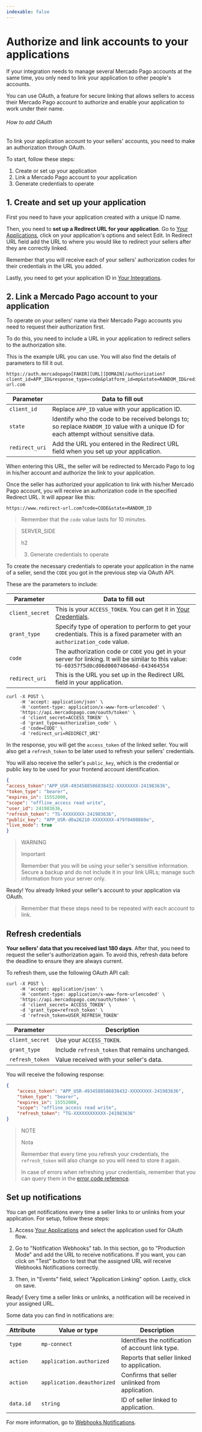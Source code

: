 ```yaml
---
indexable: false  
---
```


# Authorize and link accounts to your applications

If your integration needs to manage several Mercado Pago accounts at the same time, you only need to link your application to other people's accounts.

You can use OAuth, a feature for secure linking that allows sellers to access their Mercado Pago account to authorize and enable your application to work under their name. 

###### How to add OAuth 

To link your application account to your sellers' accounts, you need to make an authorization through OAuth.

To start, follow these steps:
1. Create or set up your application
2. Link a Mercado Pago account to your application
3. Generate credentials to operate

## 1. Create and set up your application

First you need to have your application created with a unique ID name.

Then, you need to **set up a Redirect URL for your application**. Go to [Your Applications](https://www.mercadopago[FAKER][URL][DOMAIN]/developers/panel), click on your application's options and select Edit. In Redirect URL field add the URL to where you would like to redirect your sellers after they are correctly linked.

Remember that you will receive each of your sellers' authorization codes for their credentials in the URL you added.

Lastly, you need to get your application ID in [Your Integrations](https://www.mercadopago[FAKER][URL][DOMAIN]/developers/panel).   

## 2. Link a Mercado Pago account to your application

To operate on your sellers' name via their Mercado Pago accounts you need to request their authorization first.

To do this, you need to include a URL in your application to redirect sellers to the authorization site. 

This is the example URL you can use. You will also find the details of parameters to fill it out.

```url
https://auth.mercadopago[FAKER][URL][DOMAIN]/authorization?client_id=APP_ID&response_type=code&platform_id=mp&state=RANDOM_ID&redirect_uri=https://www.redirect-url.com
```

| Parameter | Data to fill out |
| ----------------- | ----------------- |
| `client_id` | Replace `APP_ID` value with your application ID. |
| `state` | Identify who the code to be received belongs to; so replace `RANDOM_ID` value with a unique ID for each attempt without sensitive data. |
| `redirect_uri` | Add the URL you entered in the Redirect URL field when you set up your application. | 

When entering this URL, the seller will be redirected to Mercado Pago to log in his/her account and authorize the link to your application.

Once the seller has authorized your application to link with his/her Mercado Pago account, you will receive an authorization code in the specified Redirect URL. It will appear like this: 

```url
https://www.redirect-url.com?code=CODE&state=RANDOM_ID
```

> Remember that the `code` value lasts for 10 minutes.

> SERVER_SIDE
>
> h2
>
> 3. Generate credentials to operate

To create the necessary credentials to operate your application in the name of a seller, send the `CODE` you got in the previous step via OAuth API.

These are the parameters to include:

| Parameter | Data to fill out |
| ----------------- | ----------------- |
| `client_secret` | This is your `ACCESS_TOKEN`. You can get it in [Your Credentials](https://www.mercadopago[FAKER][URL][DOMAIN]/developers/panel/credentials). |
| `grant_type` | Specify type of operation to perform to get your credentials.  This is a fixed parameter with an `authorization_code` value. |
| `code` | The authorization code or `CODE` you get in your server for linking.  It will be similar to this value: `TG-60357f5d0cd06d000740646d-643464554` | 
| `redirect_uri` | This is the URL you set up in the Redirect URL field in your application. |

```curl
curl -X POST \
     -H 'accept: application/json' \
     -H 'content-type: application/x-www-form-urlencoded' \
     'https://api.mercadopago.com/oauth/token' \
     -d 'client_secret=ACCESS_TOKEN' \
     -d 'grant_type=authorization_code' \
     -d 'code=CODE' \
     -d 'redirect_uri=REDIRECT_URI'
```

In the response, you will get the `access_token` of the linked seller. 
You will also get a `refresh_token` to be later used to refresh your sellers' credentials. 

You will also receive the seller's `public_key`, which is the credential or public key to be used for your frontend account identification. 

```json
{
"access_token":"APP_USR-4934588586838432-XXXXXXXX-241983636",
"token_type": "bearer",
"expires_in": 15552000,
"scope": "offline_access read write",
"user_id": 241983636,
"refresh_token": "TG-XXXXXXXX-241983636",
"public_key": "APP_USR-d0a26210-XXXXXXXX-479f0400869e",
"live_mode": true
}
```

> WARNING 
> 
> Important
> 
> Remember that you will be using your seller's sensitive information.  Secure a backup and do not include it in your link URLs; manage such information from your server only.

Ready! You already linked your seller's account to your application via OAuth. 

> Remember that these steps need to be repeated with each account to link. 

## Refresh credentials

**Your sellers' data that you received last 180 days**.  After that, you need to request the seller's authorization again.
To avoid this, refresh data before the deadline to ensure they are always current. 

To refresh them, use the following OAuth API call:

```curl
curl -X POST \
     -H 'accept: application/json' \
     -H 'content-type: application/x-www-form-urlencoded' \
     'https://api.mercadopago.com/oauth/token' \
     -d 'client_secret= ACCESS_TOKEN' \
     -d 'grant_type=refresh_token' \
     -d 'refresh_token=USER_REFRESH_TOKEN'
```

| Parameter | Description |
| ----------------- | ----------------- |
| `client_secret` | Use your `ACCESS_TOKEN`. |
| `grant_type` | Include `refresh_token` that remains unchanged. |
| `refresh_token` | Value received with your seller's data. | 

You will receive the following response:

```json
{
    "access_token": "APP_USR-4934588586838432-XXXXXXXX-241983636",
    "token_type": "bearer",
    "expires_in": 15552000,
    "scope": "offline_access read write",
    "refresh_token": "TG-XXXXXXXXXXXX-241983636"
}
```

> NOTE
> 
> Nota
> 
> Remember that every time you refresh your credentials, the `refresh_token` will also change so you will need to store it again.
>
>In case of errors when refreshing your credentials, remember that you can query them in the [error code reference](https://developers.mercadolibre[FAKER][URL][DOMAIN]/es_ar/autenticacion-y-autorizacion).

## Set up notifications

You can get notifications every time a seller links to or unlinks from your application.  For setup, follow these steps:

1. Access [Your Applications]((https://www.mercadopago[FAKER][URL][DOMAIN]/developers/panel)) and select the application used for OAuth flow.

2. Go to "Notification Webhooks" tab. In this section, go to "Production Mode" and add the URL to receive notifications.  If you want, you can click on "Test" button to test that the assigned URL will receive Webhooks Notifications correctly.

3. Then, in "Events" field, select "Application Linking" option.  Lastly, click on save. 

Ready! Every time a seller links or unlinks, a notification will be received in your assigned URL.

Some data you can find in notifications are:

| Attribute | Value or type | Description |
| ----------------- | ----------------- | --------------- |
| `type` | `mp-connect` | Identifies the notification of account link type. |
| `action` | `application.authorized` | Reports that seller linked to application. |
| `action` | `application.deauthorized` | Confirms that seller unlinked from application. |
| `data.id`| `string`| ID of seller linked to application. |

For more information, go to [Webhooks Notifications](https://www.mercadopago[FAKER][URL][DOMAIN]/developers/es/guides/notifications/webhooks).